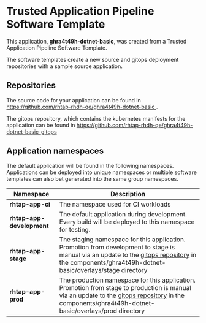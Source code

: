 # Trusted Application Pipeline Software Template

This application, **ghra4t49h-dotnet-basic**, was created from a Trusted Application Pipeline Software Template.

The software templates create a new source and gitops deployment repositories with a sample source application. 

## Repositories

The source code for your application can be found in [https://github.com/rhtap-rhdh-qe/ghra4t49h-dotnet-basic ](https://github.com/rhtap-rhdh-qe/ghra4t49h-dotnet-basic ).
 
The gitops repository, which contains the kubernetes manifests for the application can be found in 
[https://github.com/rhtap-rhdh-qe/ghra4t49h-dotnet-basic-gitops ](https://github.com/rhtap-rhdh-qe/ghra4t49h-dotnet-basic-gitops ) 

## Application namespaces 

The default application will be found in the following namespaces. Applications can be deployed into unique namespaces or multiple software templates can also bet generated into the same group namespaces.  

|  Namespace   |  Description   |  
| -------- | -------- |
| **rhtap-app-ci** | The namespace used for CI workloads |
| **rhtap-app-development** | The default application during development. Every build will be deployed to this namespace for testing. |
| **rhtap-app-stage** | The staging namespace for this application. Promotion from development to stage is manual via an update to the [gitops repository](https://github.com/rhtap-rhdh-qe/ghra4t49h-dotnet-basic-gitops ) in the components/ghra4t49h-dotnet-basic/overlays/stage directory |
| **rhtap-app-prod** | The production namespace for this application. Promotion from stage to production is manual via an update to the [gitops repository](https://github.com/rhtap-rhdh-qe/ghra4t49h-dotnet-basic-gitops ) in the components/ghra4t49h-dotnet-basic/overlays/prod directory |